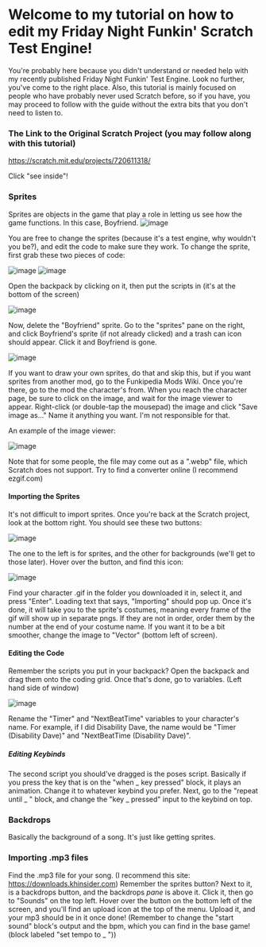 # Welcome to my tutorial on how to edit my Friday Night Funkin' Scratch Test Engine!

You're probably here because you didn't understand or needed help with my recently published Friday Night Funkin' Test Engine. Look no further, you've come to the right place. Also, this tutorial is mainly focused on people who have probably never used Scratch before, so if you have, you may proceed to follow with the guide without the extra bits that you don't need to listen to.

### The Link to the Original Scratch Project (you may follow along with this tutorial)

https://scratch.mit.edu/projects/720611318/

Click "see inside"!

### Sprites

Sprites are objects in the game that play a role in letting us see how the game functions. In this case, Boyfriend.
![image](https://user-images.githubusercontent.com/110993906/183939759-46c0c688-8602-4f1c-b9e0-fd1901d9a5d6.png)

You are free to change the sprites (because it's a test engine, why wouldn't you be?), and edit the code to make sure they work. To change the sprite, first grab these two pieces of code:

![image](https://user-images.githubusercontent.com/110993906/183940518-df99af8d-71e5-4230-aec1-b55eb4a40df1.png)
![image](https://user-images.githubusercontent.com/110993906/183940551-f865565f-0cc0-429f-875c-8b2e0ec973e4.png)

Open the backpack by clicking on it, then put the scripts in (it's at the bottom of the screen)

![image](https://user-images.githubusercontent.com/110993906/183941034-493b341c-08e9-4cc0-84c7-5c4ce17fb06d.png)

Now, delete the "Boyfriend" sprite. Go to the "sprites" pane on the right, and click Boyfriend's sprite (if not already clicked) and a trash can icon should appear. Click it and Boyfriend is gone.

![image](https://user-images.githubusercontent.com/110993906/183942627-3eb067a8-ef71-43b8-a64e-dfa777f1326e.png)

If you want to draw your own sprites, do that and skip this, but if you want sprites from another mod, go to the Funkipedia Mods Wiki. Once you're there, go to the mod the character's from. When you reach the character page, be sure to click on the image, and wait for the image viewer to appear. Right-click (or double-tap the mousepad) the image and click "Save image as..." Name it anything you want. I'm not responsible for that.

An example of the image viewer:

![image](https://user-images.githubusercontent.com/110993906/183944676-d0b6ce09-9245-457e-8b70-984a534bea18.png)

Note that for some people, the file may come out as a ".webp" file, which Scratch does not support. Try to find a converter online (I recommend ezgif.com)

#### Importing the Sprites
It's not difficult to import sprites. Once you're back at the Scratch project, look at the bottom right. You should see these two buttons:

![image](https://user-images.githubusercontent.com/110993906/183945953-c5847910-16b7-4e82-95ea-b043523465e6.png)

The one to the left is for sprites, and the other for backgrounds (we'll get to those later). Hover over the button, and find this icon:

![image](https://user-images.githubusercontent.com/110993906/183947180-a49c0ed2-6f09-4c91-bd8c-bb177c5342ab.png)

Find your character .gif in the folder you downloaded it in, select it, and press "Enter". Loading text that says, "Importing" should pop up. Once it's done, it will take you to the sprite's costumes, meaning every frame of the gif will show up in separate pngs. If they are not in order, order them by the number at the end of your costume name. If you want it to be a bit smoother, change the image to "Vector" (bottom left of screen).

#### Editing the Code

Remember the scripts you put in your backpack? Open the backpack and drag them onto the coding grid. Once that's done, go to variables. (Left hand side of window)

![image](https://user-images.githubusercontent.com/110993906/183953921-87e2152f-c659-4e55-a6a3-f84d75edd3c2.png)

Rename the "Timer" and "NextBeatTime" variables to your character's name. For example, if I did Disability Dave, the name would be "Timer (Disability Dave)" and "NextBeatTime (Disability Dave)".

##### Editing Keybinds

The second script you should've dragged is the poses script. Basically if you press the key that is on the "when _ key pressed" block, it plays an animation. Change it to whatever keybind you prefer. Next, go to the "repeat until _ " block, and change the "key _ pressed" input to the keybind on top.

### Backdrops

Basically the background of a song. It's just like getting sprites.

### Importing .mp3 files

Find the .mp3 file for your song. (I recommend this site: https://downloads.khinsider.com) Remember the sprites button? Next to it, is a backdrops button, and the backdrops _pane_ is above it. Click it, then go to "Sounds" on the top left. Hover over the button on the bottom left of the screen, and you'll find an upload icon at the top of the menu. Upload it, and your mp3 should be in it once done! (Remember to change the "start sound" block's output and the bpm, which you can find in the base game! (block labeled "set tempo to _ "))
